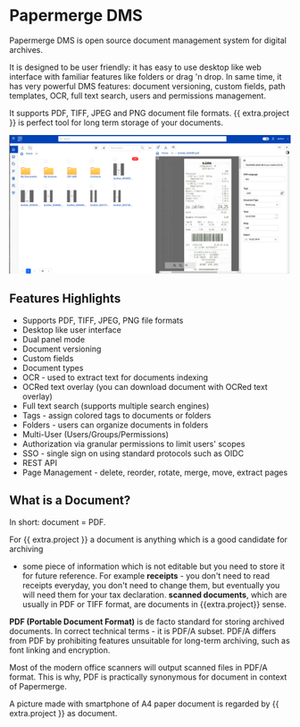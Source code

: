 
# Papermerge DMS

Papermerge DMS is open source document management system for digital archives.

It is designed to be user friendly: it has easy to use desktop like web
interface with familiar features like folders or drag 'n drop. In same time,
it has very powerful DMS features: document versioning, custom fields, path
templates, OCR, full text search, users and permissions management.

It supports PDF, TIFF, JPEG and PNG document file formats. {{ extra.project }} is
perfect tool for long term storage of your documents.

![Papermerge screenshot](img/papermerge3-3.png)


## Features Highlights

* Supports PDF, TIFF, JPEG, PNG file formats
* Desktop like user interface
* Dual panel mode
* Document versioning
* Custom fields
* Document types
* OCR - used to extract text for documents indexing
* OCRed text overlay (you can download document with OCRed text overlay)
* Full text search (supports multiple search engines)
* Tags - assign colored tags to documents or folders
* Folders - users can organize documents in folders
* Multi-User (Users/Groups/Permissions)
* Authorization via granular permissions to limit users' scopes
* SSO - single sign on using standard protocols such as OIDC
* REST API
* Page Management - delete, reorder, rotate, merge, move, extract pages


## What is a Document?

In short: document = PDF.

For {{ extra.project }} a document is anything which is a good candidate for archiving
- some piece of information which is not editable but you need to store it for
future reference. For example **receipts** - you don't
need to read receipts everyday, you don't need to change them, but eventually you will need them for your tax
declaration. **scanned documents**, which are usually in PDF
or TIFF format, are documents in {{extra.project}} sense.

**PDF (Portable Document Format)** is de facto standard for storing archived
documents. In correct technical terms - it is PDF/A subset. PDF/A differs
from PDF by prohibiting features unsuitable for long-term archiving, such
as font linking and encryption.

Most of the modern office scanners will output scanned files in PDF/A format.
This is why, PDF is practically synonymous for document in context of
Papermerge.

A picture made with smartphone of A4 paper document is regarded by {{ extra.project }}
as document.
